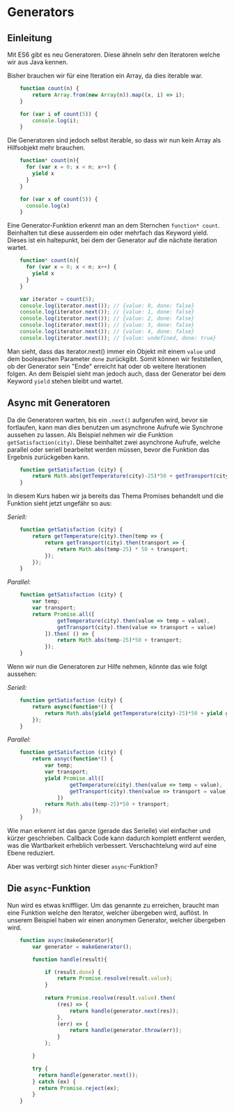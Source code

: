 # Generators

## Einleitung

Mit ES6 gibt es neu Generatoren. Diese ähneln sehr den Iteratoren welche wir aus Java kennen.

Bisher brauchen wir für eine Iteration ein Array, da dies iterable war.

```javascript
	function count(n) {
		return Array.from(new Array(n)).map((x, i) => i);
	}

	for (var i of count(5)) {
		console.log(i);
	}
```

Die Generatoren sind jedoch selbst iterable, so dass wir nun kein Array als Hilfsobjekt mehr brauchen. 

```javascript
	function* count(n){
	  for (var x = 0; x < n; x++) {
	    yield x
	  }
	}

	for (var x of count(5)) {
	  console.log(x)
	}
```

Eine Generator-Funktion erkennt man an dem Sternchen `function* count`.
Beinhalten tut diese ausserdem ein oder mehrfach das Keyword yield. Dieses ist ein haltepunkt, bei dem der Generator auf die nächste iteration wartet.

```javascript
	function* count(n){
	  for (var x = 0; x < n; x++) {
	    yield x
	  }
	}

	var iterator = count(5);
	console.log(iterator.next()); // {value: 0, done: false}
	console.log(iterator.next()); // {value: 1, done: false}
	console.log(iterator.next()); // {value: 2, done: false}
	console.log(iterator.next()); // {value: 3, done: false}
	console.log(iterator.next()); // {value: 4, done: false}
	console.log(iterator.next()); // {value: undefined, done: true}
```

Man sieht, dass das iterator.next() immer ein Objekt mit einem `value` und dem booleaschen Parameter `done` zurückgibt. Somit können wir feststellen, ob der Generator sein "Ende" erreicht hat oder ob weitere Iterationen folgen.
An dem Beispiel sieht man jedoch auch, dass der Generator bei dem Keyword `yield` stehen bleibt und wartet.

## Async mit Generatoren

Da die Generatoren warten, bis ein `.next()` aufgerufen wird, bevor sie fortlaufen, kann man dies benutzen um asynchrone Aufrufe wie Synchrone aussehen zu lassen. Als Beispiel nehmen wir die Funktion `getSatisfaction(city)`. Diese beinhaltet zwei asynchrone Aufrufe, welche parallel oder seriell bearbeitet werden müssen, bevor die Funktion das Ergebnis zurückgeben kann.

```javascript
	function getSatisfaction (city) {
        return Math.abs(getTemperature(city)-25)*50 + getTransport(city);
    }
```

In diesem Kurs haben wir ja bereits das Thema Promises behandelt und die Funktion sieht jetzt ungefähr so aus:

*Seriell:*

```javascript
	function getSatisfaction (city) {
		return getTemperature(city).then(temp => {
			return getTransport(city).then(transport => {
				return Math.abs(temp-25) * 50 + transport;
			});
		});
    }
```

*Parallel:*

```javascript
	function getSatisfaction (city) {
		var temp;
		var transport;
		return Promise.all([
				getTemperature(city).then(value => temp = value),
				getTransport(city).then(value => transport = value)
			]).then( () => {
	        	return Math.abs(temp-25)*50 + transport;
        	});
    }
```

Wenn wir nun die Generatoren zur Hilfe nehmen, könnte das wie folgt aussehen:

*Seriell:*

```javascript
	function getSatisfaction (city) {
		return async(function*() {
			return Math.abs(yield getTemperature(city)-25)*50 + yield getTransport(city);
		});
    }
```


*Parallel:*

```javascript
	function getSatisfaction (city) {
		return asnyc(function*() {
			var temp;
			var transport;
			yield Promise.all([
					getTemperature(city).then(value => temp = value),
					getTransport(city).then(value => transport = value)
				])
		    return Math.abs(temp-25)*50 + transport;
		});
    }
```

Wie man erkennt ist das ganze (gerade das Serielle) viel einfacher und kürzer geschrieben. Callback Code kann dadurch komplett entfernt werden, was die Wartbarkeit erheblich verbessert. Verschachtelung wird auf eine Ebene reduziert.

Aber was verbirgt sich hinter dieser `async`-Funktion?

## Die `async`-Funktion

Nun wird es etwas kniffliger. Um das genannte zu erreichen, braucht man eine Funktion welche den Iterator, welcher übergeben wird, auflöst. In unserem Beispiel haben wir einen anonymen Generator, welcher übergeben wird.

```javascript
	function async(makeGenerator){
		var generator = makeGenerator();

		function handle(result){

			if (result.done) {
				return Promise.resolve(result.value);
			}
			
			return Promise.resolve(result.value).then(
				(res) => {
					return handle(generator.next(res));
				}, 
				(err) => {
					return handle(generator.throw(err));
				}
			);

	    }

	    try {
	      return handle(generator.next());
	    } catch (ex) {
	      return Promise.reject(ex);
	    }
	}
```	


